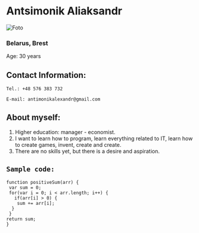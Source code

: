 # Antsimonik Aliaksandr

![Foto](C:\Users\Александр\Desktop\Резюме\Антимоник\150x100)

### Belarus, Brest

Age: 30 years

## Contact Information:

    Tel.: +48 576 383 732

    E-mail: antimonikalexandr@gmail.com

## About myself:

1. Higher education: manager - economist.
2. I want to learn how to program, learn everything related to IT, learn how to create games, invent, create and create.
3. There are no skills yet, but there is a desire and aspiration.

## `Sample code:`

```
function positiveSum(arr) {
 var sum = 0;
 for(var i = 0; i < arr.length; i++) {
   if(arr[i] > 0) {
    sum += arr[i];
  }
 }
return sum;
}
```
